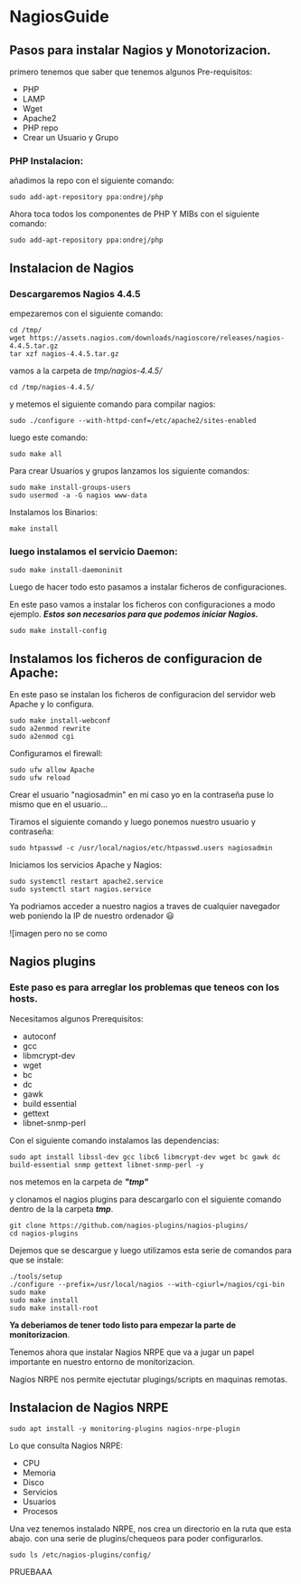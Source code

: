 # NagiosGuide
## Pasos para instalar Nagios y Monotorizacion.
primero tenemos que saber que tenemos algunos Pre-requisitos:
- PHP
- LAMP
- Wget
- Apache2
- PHP repo
- Crear un Usuario y Grupo

### PHP Instalacion:
añadimos la repo con el siguiente comando:

``` 
sudo add-apt-repository ppa:ondrej/php
```
Ahora toca todos los componentes de PHP Y MIBs con el siguiente comando:

````
sudo add-apt-repository ppa:ondrej/php
````
## Instalacion de Nagios
### **Descargaremos Nagios 4.4.5**

empezaremos con el siguiente comando:
`````
cd /tmp/
wget https://assets.nagios.com/downloads/nagioscore/releases/nagios-4.4.5.tar.gz
tar xzf nagios-4.4.5.tar.gz
``````
vamos a la carpeta de *tmp/nagios-4.4.5/*
````
cd /tmp/nagios-4.4.5/
````
y metemos el siguiente comando para compilar nagios: 

````
sudo ./configure --with-httpd-conf=/etc/apache2/sites-enabled
````
luego este comando:
````
sudo make all
````

Para crear Usuarios y grupos lanzamos los siguiente comandos:

````
sudo make install-groups-users
sudo usermod -a -G nagios www-data
````
Instalamos los Binarios:
````
make install
````
### luego instalamos el servicio Daemon:
````
sudo make install-daemoninit
````
Luego de hacer todo esto pasamos a instalar ficheros de configuraciones.

En este paso vamos a instalar los ficheros con configuraciones a modo ejemplo.
***Estos son necesarios para que podemos iniciar Nagios.***
````
sudo make install-config
````
## Instalamos los ficheros de configuracion de Apache:
En este paso se instalan los ficheros de configuracion del servidor web Apache y lo configura.
````
sudo make install-webconf
sudo a2enmod rewrite
sudo a2enmod cgi
````
Configuramos el firewall: 
````
sudo ufw allow Apache
sudo ufw reload
````
Crear el usuario "nagiosadmin" en mi caso yo en la contraseña puse lo mismo que en el usuario...

Tiramos el siguiente comando y luego ponemos nuestro usuario y contraseña:

````
sudo htpasswd -c /usr/local/nagios/etc/htpasswd.users nagiosadmin
````
Iniciamos los servicios   Apache y Nagios:

````
sudo systemctl restart apache2.service
sudo systemctl start nagios.service
````
Ya podriamos acceder a nuestro nagios a traves de cualquier navegador web poniendo la IP de nuestro ordenador :smiley:

![imagen pero no se como



## Nagios plugins
### **Este paso es para arreglar los problemas que teneos con los hosts.**
Necesitamos algunos Prerequisitos:
- autoconf
- gcc
- libmcrypt-dev
- wget
- bc
- dc 
- gawk
- build essential
- gettext
- libnet-snmp-perl

Con el siguiente comando instalamos las dependencias:
````
sudo apt install libssl-dev gcc libc6 libmcrypt-dev wget bc gawk dc build-essential snmp gettext libnet-snmp-perl -y
````

nos metemos en la carpeta de ***"tmp"***

y clonamos el nagios plugins para descargarlo con el siguiente comando dentro de la la carpeta ***tmp***.

````
git clone https://github.com/nagios-plugins/nagios-plugins/
cd nagios-plugins
````
Dejemos que se descargue y luego utilizamos esta serie de comandos para que se instale:
````
./tools/setup
./configure --prefix=/usr/local/nagios --with-cgiurl=/nagios/cgi-bin
sudo make
sudo make install
sudo make install-root
````
**Ya deberiamos de tener todo listo para empezar la parte de monitorizacion**.


Tenemos ahora que instalar Nagios NRPE que va a jugar un papel importante en nuestro entorno de monitorizacion.

Nagios NRPE nos permite ejectutar plugings/scripts en maquinas remotas.

## Instalacion de Nagios NRPE

````
sudo apt install -y monitoring-plugins nagios-nrpe-plugin
````
Lo que consulta Nagios NRPE:
- CPU
- Memoria
- Disco
- Servicios
- Usuarios
- Procesos

Una vez tenemos instalado NRPE, nos crea un directorio en la ruta que esta abajo. con una serie de plugins/chequeos para poder configurarlos.

````
sudo ls /etc/nagios-plugins/config/
````
PRUEBAAA



